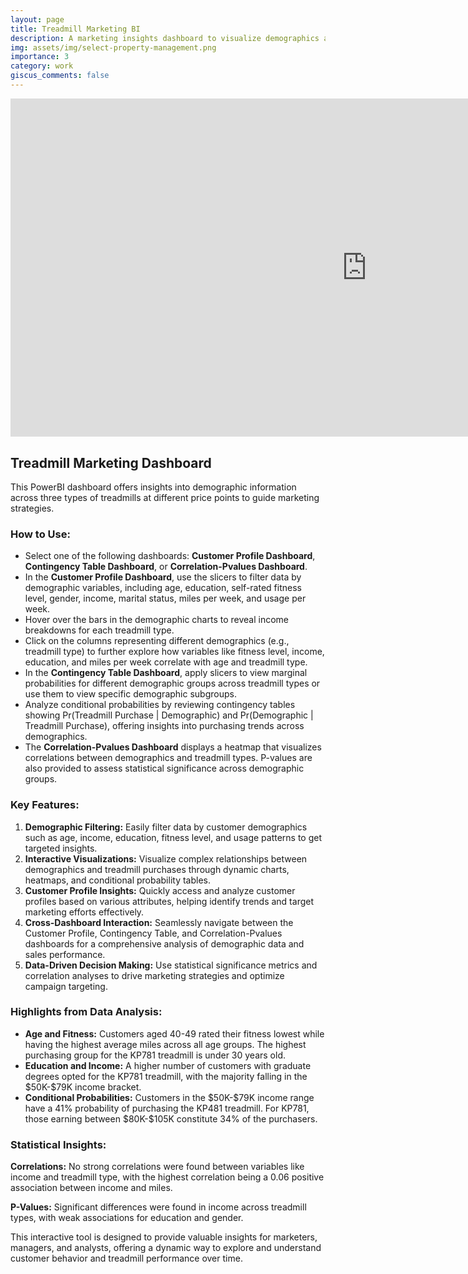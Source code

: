 ```yaml
---
layout: page
title: Treadmill Marketing BI
description: A marketing insights dashboard to visualize demographics across treadmill sales
img: assets/img/select-property-management.png
importance: 3
category: work
giscus_comments: false
---
```

<!-- Treadmill PowerBI Visualization -->
<iframe title="treadmill_data" width="1140" height="541.25" src="https://app.powerbi.com/reportEmbed?reportId=d1310973-bd39-4816-a311-609627640750&autoAuth=true&ctid=83ff14a6-eb6b-4250-b745-21bea66253dc" frameborder="0" allowFullScreen="true"></iframe>

<h2>Treadmill Marketing Dashboard</h2>

<p>This PowerBI dashboard offers insights into demographic information across three types of treadmills at different price points to guide marketing strategies.</p>

<h3>How to Use:</h3>

<ul>
  <li>Select one of the following dashboards: <strong>Customer Profile Dashboard</strong>, <strong>Contingency Table Dashboard</strong>, or <strong>Correlation-Pvalues Dashboard</strong>.</li>

  <li>In the <strong>Customer Profile Dashboard</strong>, use the slicers to filter data by demographic variables, including age, education, self-rated fitness level, gender, income, marital status, miles per week, and usage per week.</li>

  <li>Hover over the bars in the demographic charts to reveal income breakdowns for each treadmill type.</li>

  <li>Click on the columns representing different demographics (e.g., treadmill type) to further explore how variables like fitness level, income, education, and miles per week correlate with age and treadmill type.</li>

  <li>In the <strong>Contingency Table Dashboard</strong>, apply slicers to view marginal probabilities for different demographic groups across treadmill types or use them to view specific demographic subgroups.</li>

  <li>Analyze conditional probabilities by reviewing contingency tables showing Pr(Treadmill Purchase | Demographic) and Pr(Demographic | Treadmill Purchase), offering insights into purchasing trends across demographics.</li>

  <li>The <strong>Correlation-Pvalues Dashboard</strong> displays a heatmap that visualizes correlations between demographics and treadmill types. P-values are also provided to assess statistical significance across demographic groups.</li>
</ul>


<h3>Key Features:</h3>

<ol>
  <li><strong>Demographic Filtering:</strong> Easily filter data by customer demographics such as age, income, education, fitness level, and usage patterns to get targeted insights.</li>

  <li><strong>Interactive Visualizations:</strong> Visualize complex relationships between demographics and treadmill purchases through dynamic charts, heatmaps, and conditional probability tables.</li>

  <li><strong>Customer Profile Insights:</strong> Quickly access and analyze customer profiles based on various attributes, helping identify trends and target marketing efforts effectively.</li>
  
  <li><strong>Cross-Dashboard Interaction:</strong> Seamlessly navigate between the Customer Profile, Contingency Table, and Correlation-Pvalues dashboards for a comprehensive analysis of demographic data and sales performance.</li>

  <li><strong>Data-Driven Decision Making:</strong> Use statistical significance metrics and correlation analyses to drive marketing strategies and optimize campaign targeting.</li>
</ol>

<h3>Highlights from Data Analysis:</h3>

<ul>
  <li><strong>Age and Fitness:</strong> Customers aged 40-49 rated their fitness lowest while having the highest average miles across all age groups. The highest purchasing group for the KP781 treadmill is under 30 years old.</li>
  <li><strong>Education and Income:</strong> A higher number of customers with graduate degrees opted for the KP781 treadmill, with the majority falling in the $50K-$79K income bracket.</li>
  <li><strong>Conditional Probabilities:</strong> Customers in the $50K-$79K income range have a 41% probability of purchasing the KP481 treadmill. For KP781, those earning between $80K-$105K constitute 34% of the purchasers.</li>
</ul>

<h3>Statistical Insights:</h3>

<p><strong>Correlations:</strong> No strong correlations were found between variables like income and treadmill type, with the highest correlation being a 0.06 positive association between income and miles.</p>
<p><strong>P-Values:</strong> Significant differences were found in income across treadmill types, with weak associations for education and gender.</p>

<p>This interactive tool is designed to provide valuable insights for marketers, managers, and analysts, offering a dynamic way to explore and understand customer behavior and treadmill performance over time.</p>
